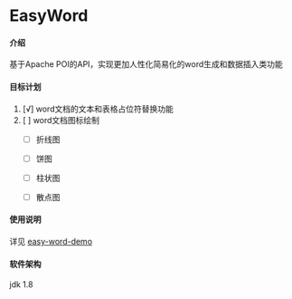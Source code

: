 # EasyWord

#### 介绍
基于Apache POI的API，实现更加人性化简易化的word生成和数据插入类功能




#### 目标计划
1.  [√] word文档的文本和表格占位符替换功能
2.  [  ] word文档图标绘制
    - [  ] 折线图
    - [  ] 饼图
    - [  ] 柱状图
    - [  ] 散点图


#### 使用说明
详见 [easy-word-demo](https://gitee.com/yuuma/easy-word-demo/src/master/src/main/java/com/yuuma/EasyWordDemo.java)

#### 软件架构 
jdk 1.8